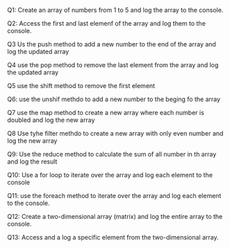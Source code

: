 Q1:
Create an array of numbers from 1 to 5 and log the array to the console.

Q2:
Access the first and last elemenf of the array and log them to the console.

Q3
Us the push method to add a new number to the end of the array and log the updated array

Q4
use the pop method to remove the last element from the array and log the updated array

Q5
use the shift method to remove the first element

Q6:
use the unshif methdo to add a new number to the beging fo the array



Q7
use the map method to create a new array where each number is doubled and log the new array



Q8
Use tyhe filter methdo to create a new array with only even number and log the new array

Q9:
Use the reduce method to calculate the sum of all number in th array and log the result

Q10:
Use a for loop to iterate over the array and log each element to the console

Q11:
use the foreach method to iterate over the array and log each element to the console.


Q12:
Create a two-dimensional array (matrix) and log the entire array to the console. 

Q13:
Access and a log a specific element from the two-dimensional array. 